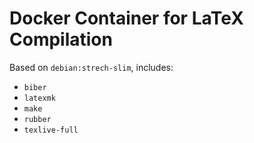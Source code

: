 # Docker Container for LaTeX Compilation

Based on `debian:strech-slim`, includes:

- `biber`
- `latexmk`
- `make`
- `rubber`
- `texlive-full`
